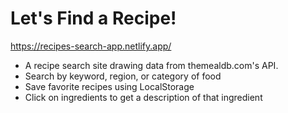 # Let's Find a Recipe!
https://recipes-search-app.netlify.app/

- A recipe search site drawing data from themealdb.com's API.
- Search by keyword, region, or category of food
- Save favorite recipes using LocalStorage
- Click on ingredients to get a description of that ingredient


